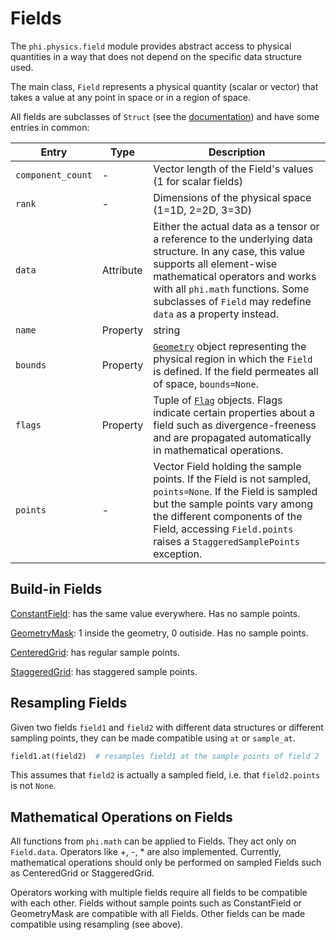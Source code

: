 # Fields

The `phi.physics.field` module provides abstract access to physical quantities in a way that does not depend on the specific data structure used.

The main class, `Field` represents a physical quantity (scalar or vector) that takes a value at any point in space or in a region of space.

All fields are subclasses of `Struct` (see the [documentation](Structs.ipynb)) and have some entries in common:

| Entry             | Type                 | Description                                                                                                                                                                                                                                                                 |
|-------------------|----------------------|-----------------------------------------------------------------------------------------------------------------------------------------------------------------------------------------------------------------------------------------------------------------------------|
| `component_count` | -                    | Vector length of the Field's values (1 for scalar fields)                                                                                                                                                                                                                   |
| `rank`            | -                    | Dimensions of the physical space (1=1D, 2=2D, 3=3D)                                                                                                                                                                                                                         |
| `data`            | Attribute | Either the actual data as a tensor or a reference to the underlying data structure. In any case, this value supports all element-wise mathematical operators and works with all `phi.math` functions. Some subclasses of `Field` may redefine `data` as a property instead. |
| `name`            | Property             | string                                                                                                                                                                                                                                                                      |
| `bounds`          | Property             | [`Geometry`](../phi/geom/geometry.py) object representing the physical region in which the `Field` is defined. If the field permeates all of space, `bounds=None`.                                                                                                                   |
| `flags`           | Property             | Tuple of [`Flag`](../phi/physics/field/flag.py) objects. Flags indicate certain properties about a field such as divergence-freeness and are propagated automatically in mathematical operations.                                                                                   |
| `points`          | -                    | Vector Field holding the sample points. If the Field is not sampled, `points=None`. If the Field is sampled but the sample points vary among the different components of the Field, accessing `Field.points` raises a `StaggeredSamplePoints` exception.                    |


## Build-in Fields

[ConstantField](../phi/physics/field/constant.py): has the same value everywhere.
Has no sample points.

[GeometryMask](../phi/physics/field/mask.py): 1 inside the geometry, 0 outiside.
Has no sample points.

[CenteredGrid](../phi/physics/field/grid.py): has regular sample points.

[StaggeredGrid](../phi/physics/field/staggered_grid.py): has staggered sample points.


## Resampling Fields

Given two fields `field1` and `field2` with different data structures or different sampling points, they can be made compatible using `at` or `sample_at`.

```python
field1.at(field2)  # resamples field1 at the sample points of field 2
```

This assumes that `field2` is actually a sampled field, i.e. that `field2.points` is not `None`.


## Mathematical Operations on Fields

All functions from `phi.math` can be applied to Fields. They act only on `Field.data`.
Operators like +, -, * are also implemented.
Currently, mathematical operations should only be performed on sampled Fields such as CenteredGrid or StaggeredGrid.

Operators working with multiple fields require all fields to be compatible with each other.
Fields without sample points such as ConstantField or GeometryMask are compatible with all Fields.
Other fields can be made compatible using resampling (see above).